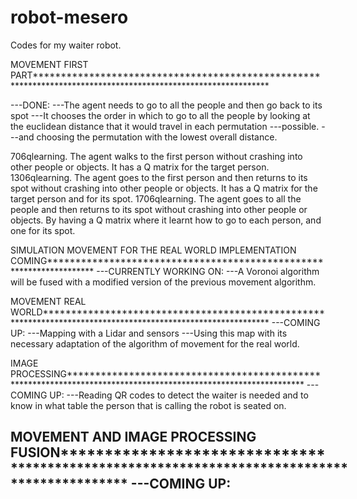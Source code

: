 # robot-mesero
Codes for my waiter robot.

MOVEMENT FIRST PART**************************************************************************************************************

---DONE: 
---The agent needs to go to all the people and then go back to its spot
---It chooses the order in which to go to all the people by looking at the euclidean distance that it would travel in each permutation 
---possible.
---and choosing the permutation with the lowest overall distance.

706qlearning. The agent walks to the first person without crashing into other people or objects.
It has a Q matrix for the target person.
1306qlearning. The agent goes to the first person and then returns to its spot without crashing into other people or objects.
It has a Q matrix for the target person and for its spot.
1706qlearning. The agent goes to all the people and then returns to its spot without crashing into other people or objects. 
By having a Q matrix where it learnt how to go to each person, and one for its spot.

SIMULATION MOVEMENT FOR THE REAL WORLD IMPLEMENTATION COMING********************************************************************
---CURRENTLY WORKING ON: 
---A Voronoi algorithm will be fused with a modified version of the previous movement algorithm.

MOVEMENT REAL WORLD*************************************************************************************************************
---COMING UP:
---Mapping with a Lidar and sensors
---Using this map with its necessary adaptation of the algorithm of movement for the real world.

IMAGE PROCESSING****************************************************************************************************************
---COMING UP:
---Reading QR codes to detect the waiter is needed and to know in what table the person that is calling the robot is seated on.

MOVEMENT AND IMAGE PROCESSING FUSION********************************************************************************************
---COMING UP:
---



